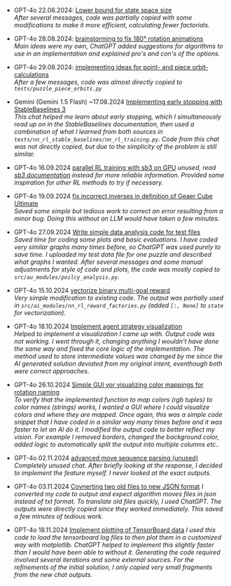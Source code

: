
- GPT-4o 22.08.2024: [Lower bound for state space size](https://chatgpt.com/share/83eb993e-0ae3-4e24-903d-7d22eefa6992)  
  _After several messages, code was partially copied with some modifications to make it more efficient, calculating fewer factorials._

- GPT-4o 28.08.2024: [brainstorming to fix 180° rotation animations](https://chatgpt.com/share/40f1633a-fae4-4881-99e1-7b8641166ba0)  
  _Main ideas were my own, ChatGPT added suggestions for algorithms to use in an implementation and explained pro's and con's of the options._

- GPT-4o 29.08.2024: [implementing ideas for point- and piece orbit-calculations](https://chatgpt.com/share/42fdec47-8ce7-4808-b5b7-41c46560a406)  
  _After a few messages, code was almost directly copied to `tests/puzzle_piece_orbits.py`_

- Gemini (Gemini 1.5 Flash) ~17.08.2024 [Implementing early stopping with StableBaselines 3](https://g.co/gemini/share/031b42019a6e)  
  _This chat helped me learn about early stopping, which I simultaneously read up on in the StableBaselines documentation, then used a combination of what I learned from both sources in `tests/nn_rl_stable_baselines/nn_rl_training.py`. Code from this chat was not directly copied, but due to the simplicity of the problem is still similar._

- GPT-4o 16.09.2024 [parallel RL training with sb3 on GPU](https://chatgpt.com/share/66e93a8c-4228-8007-bb84-da1a41ac4412)
  _unused, read [sb3 documentation](https://stable-baselines3.readthedocs.io/en/master/guide/vec_envs.html) instead for more reliable information. Provided some inspiration for other RL methods to try if necessary._

- GPT-4o 19.09.2024 [fix incorrect inverses in definition of Geaer Cube Ultimate](https://chatgpt.com/share/66ec2d4e-31c0-8007-b686-8d2637191c0e)  
  _Saved some simple but tedious work to correct an error resulting from a minor bug. Doing this without an LLM would have taken a few minutes._

- GPT-4o 27.09.2024 [Write simple data analysis code for test files](https://chatgpt.com/share/66f727ba-c71c-8007-8f86-aa279a19b6db)  
  _Saved time for coding some plots and basic evaluations. I have coded very similar graphs many times before, so ChatGPT was used purely to save time. I uploaded my test data file for one puzzle and described what graphs I wanted. After several messages and some manual adjustments for style of code and plots, the code was mostly copied to `src/au_modules/poilcy_analysis.py`._

- GPT-4o 15.10.2024 [vectorize binary multi-goal reward](https://chatgpt.com/share/670e3661-e8a0-8007-addc-691e70718889)  
  _Very simple modification to existing code. The output was partially used in `src/ai_modules/nn_rl_reward_factories.py` (added `[:, None]` to `state` for vectorization)._

- GPT-4o 18.10.2024 [Implement agent strategy visualization](https://chatgpt.com/share/67137121-e160-8007-882a-f3d933753d44)  
  _Helped to implement a visualization I came up with. Output code was not working. I went through it, changing anything I wouldn't have done the same way and fixed the core logic of the implementation. The method used to store intermediate values was changed by me since the AI generated solution deviated from my original intent, eventhough both were correct approaches._

- GPT-4o 26.10.2024 [Simple GUI vor visualizing color mappings for rotation naming](https://chatgpt.com/share/671e2120-3dd0-8007-87a8-9fd209d7e94f)  
  _To verify that the implemented function to map colors (rgb tuples) to color names (strings) works, I wanted a GUI where I could visualize colors and where they are mapped. Once again, this was a simple code snippet that I have coded in a similar way many times before and it was faster to let an AI do it. I modified the output code to better reflect my vision. For example I removed borders, changed the background color, added logic to automatically split the output into multiple columns etc.._

- GPT-4o 02.11.2024 [advanced move sequence parsing (unused)](https://chatgpt.com/share/67263802-9aec-8007-8387-232d99342ba4)  
  _Completely unused chat. After briefly looking at the response, I decided to implement the feature myself. I never looked at the exact outputs._

- GPT-4o 03.11.2024 [Covnerting two old files to new JSON format](https://chatgpt.com/share/67280a0d-7704-8007-8e27-0ea91a278d66)
  _I converted my code to output and expect algorithm moves files in json instead of txt format. To translate old files quickly, I used ChatGPT. The outputs were directly copied since they worked immediately. This saved a few minutes of tedious work._

- GPT-4o 18.11.2024 [Implement plotting of TensorBoard data](https://chatgpt.com/share/67471819-ad94-8007-9c0a-b209ec6bf857)
  _I used this code to load the tensorboard log files to then plot them in a customized way with matplotlib. ChatGPT helped to implement this slightly faster than I would have been able to without it. Generating the code required involved several iterations and some external sources. For the refinements of the initial solution, I only copied very small fragments from the new chat outputs._
